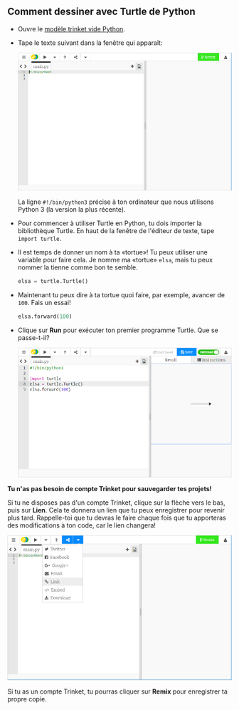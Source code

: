 ## Comment dessiner avec Turtle de Python

+ Ouvre le [modèle trinket vide Python](http://jumpto.cc/python-new).

+ Tape le texte suivant dans la fenêtre qui apparaît:
    
    ![capture d'écran](images/trinket.PNG)
    
    La ligne `#!/bin/python3` précise à ton ordinateur que nous utilisons Python 3 (la version la plus récente).

+ Pour commencer à utiliser Turtle en Python, tu dois importer la bibliothèque Turtle. En haut de la fenêtre de l'éditeur de texte, tape `import turtle`.

+ Il est temps de donner un nom à ta «tortue»! Tu peux utiliser une variable pour faire cela. Je nomme ma «tortue» `elsa`, mais tu peux nommer la tienne comme bon te semble.
    
    ```python
    elsa = turtle.Turtle()
    ```

+ Maintenant tu peux dire à ta tortue quoi faire, par exemple, avancer de `100`. Fais un essai!
    
    ```python
    elsa.forward(100)
    ```

+ Clique sur **Run** pour exécuter ton premier programme Turtle. Que se passe-t-il?
    
    ![](images/import-turtle.png)

**Tu n'as pas besoin de compte Trinket pour sauvegarder tes projets!**

Si tu ne disposes pas d'un compte Trinket, clique sur la flèche vers le bas, puis sur **Lien**. Cela te donnera un lien que tu peux enregistrer pour revenir plus tard. Rappelle-toi que tu devras le faire chaque fois que tu apporteras des modifications à ton code, car le lien changera!

![capture d'écran](images/trinket-link.PNG)

Si tu as un compte Trinket, tu pourras cliquer sur **Remix** pour enregistrer ta propre copie.